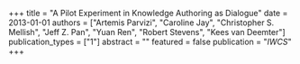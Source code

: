 +++
title = "A Pilot Experiment in Knowledge Authoring as Dialogue"
date = 2013-01-01
authors = ["Artemis Parvizi", "Caroline Jay", "Christopher S. Mellish", "Jeff Z. Pan", "Yuan Ren", "Robert Stevens", "Kees van Deemter"]
publication_types = ["1"]
abstract = ""
featured = false
publication = "*IWCS*"
+++

